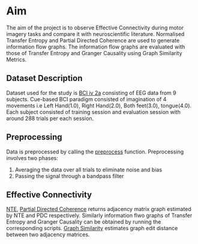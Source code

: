 # Aim #
The aim of the project is to observe Effective Connectivity during motor imagery tasks and compare it with neuroscientific literature. Normalised Transfer Entropy and Partial Directed Coherence are used to generate information flow graphs. The information flow graphs are evaluated with those of Transfer Entropy and Granger Causality using Graph Similarity Metrics.

## Dataset Description ##

Dataset used for the study is [BCI iv 2a](http://www.bbci.de/competition/iv/) consisting of EEG data from 9 subjects. Cue-based BCI paradigm consisted of imagination of 4 movements i.e Left Hand(1.0), Right Hand(2.0), Both feet(3.0), tongue(4.0). Each subject consisted of training session and evaluation session with around 288 trials per each session.

## Preprocessing ##

Data is preprocessed by calling the [preprocess](preprocess.py) function. Preprocessing involves two phases:
  1. Averaging the data over all trials to eliminate noise and bias
  2. Passing the signal through a bandpass filter

## Effective Connectivity ##

[NTE](NTE.py), [Partial Directed Coherence](PDC.py) returns adjacency matrix graph estimated by NTE and PDC respectively. Similarly information flwo graphs of Transfer Entropy and Granger Causality can be obtained by running the corresponding scripts. [Graph Similarity](GED.py) estimates graph edit distance between two adjacency matrices.

